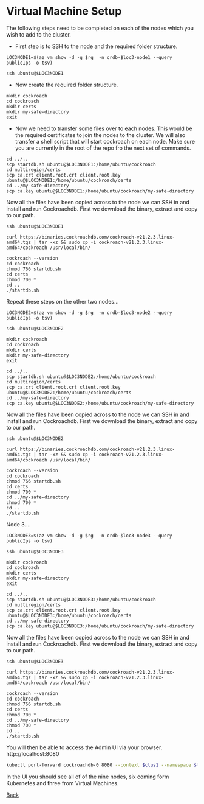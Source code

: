 # Virtual Machine Setup

The following steps need to be completed on each of the nodes which you wish to add to the cluster.

- First step is to SSH to the node and the required folder structure.
```
LOC3NODE1=$(az vm show -d -g $rg  -n crdb-$loc3-node1 --query publicIps -o tsv)

ssh ubuntu@$LOC3NODE1
```
- Now create the required folder structure. 
```
mkdir cockroach
cd cockroach
mkdir certs
mkdir my-safe-directory
exit
```
- Now we need to transfer some files over to each nodes. This would be the required certificates to join the nodes to the cluster. We will also transfer a shell script that will start cockroach on each node. Make sure you are currently in the root of the repo fro the next set of commands.
```
cd ../..
scp startdb.sh ubuntu@$LOC3NODE1:/home/ubuntu/cockroach
cd multiregion/certs
scp ca.crt client.root.crt client.root.key ubuntu@$LOC3NODE1:/home/ubuntu/cockroach/certs
cd ../my-safe-directory
scp ca.key ubuntu@$LOC3NODE1:/home/ubuntu/cockroach/my-safe-directory
```

Now all the files have been copied across to the node we can SSH in and install and run Cockroachdb. First we download the binary, extract and copy to our path.
```
ssh ubuntu@$LOC3NODE1

curl https://binaries.cockroachdb.com/cockroach-v21.2.3.linux-amd64.tgz | tar -xz && sudo cp -i cockroach-v21.2.3.linux-amd64/cockroach /usr/local/bin/

cockroach --version
cd cockroach
chmod 766 startdb.sh    
cd certs
chmod 700 *
cd ..
./startdb.sh
```
Repeat these steps on the other two nodes...
```
LOC3NODE2=$(az vm show -d -g $rg  -n crdb-$loc3-node2 --query publicIps -o tsv)

ssh ubuntu@$LOC3NODE2
```
```
mkdir cockroach
cd cockroach
mkdir certs
mkdir my-safe-directory
exit
```

```
cd ../..
scp startdb.sh ubuntu@$LOC3NODE2:/home/ubuntu/cockroach
cd multiregion/certs
scp ca.crt client.root.crt client.root.key ubuntu@$LOC3NODE2:/home/ubuntu/cockroach/certs
cd ../my-safe-directory
scp ca.key ubuntu@$LOC3NODE2:/home/ubuntu/cockroach/my-safe-directory
```

Now all the files have been copied across to the node we can SSH in and install and run Cockroachdb. First we download the binary, extract and copy to our path.
```
ssh ubuntu@$LOC3NODE2
```

```
curl https://binaries.cockroachdb.com/cockroach-v21.2.3.linux-amd64.tgz | tar -xz && sudo cp -i cockroach-v21.2.3.linux-amd64/cockroach /usr/local/bin/

cockroach --version
cd cockroach
chmod 766 startdb.sh
cd certs
chmod 700 *
cd ../my-safe-directory
chmod 700 *
cd ..
./startdb.sh
```

Node 3....
```
LOC3NODE3=$(az vm show -d -g $rg  -n crdb-$loc3-node3 --query publicIps -o tsv)

ssh ubuntu@$LOC3NODE3
```
```
mkdir cockroach
cd cockroach
mkdir certs
mkdir my-safe-directory
exit
```

```
cd ../..
scp startdb.sh ubuntu@$LOC3NODE3:/home/ubuntu/cockroach
cd multiregion/certs
scp ca.crt client.root.crt client.root.key ubuntu@$LOC3NODE3:/home/ubuntu/cockroach/certs
cd ../my-safe-directory
scp ca.key ubuntu@$LOC3NODE3:/home/ubuntu/cockroach/my-safe-directory
```

Now all the files have been copied across to the node we can SSH in and install and run Cockroachdb. First we download the binary, extract and copy to our path.
```
ssh ubuntu@$LOC3NODE3
```

```
curl https://binaries.cockroachdb.com/cockroach-v21.2.3.linux-amd64.tgz | tar -xz && sudo cp -i cockroach-v21.2.3.linux-amd64/cockroach /usr/local/bin/

cockroach --version
cd cockroach
chmod 766 startdb.sh    
cd certs
chmod 700 *
cd ../my-safe-directory
chmod 700 *
cd ..
./startdb.sh
```

You will then be able to access the Admin UI via your browser. http://localhost:8080

```bash
kubectl port-forward cockroachdb-0 8080 --context $clus1 --namespace $loc1
```

In the UI you  should see all of of the nine nodes, six coming form Kubernetes and three from Virtual Machines.


[Back](README.md)

